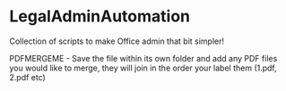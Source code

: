 # LegalAdminAutomation
Collection of scripts to make Office admin that bit simpler!

PDFMERGEME - Save the file within its own folder and add any PDF files you would like to merge, they will join in the order your label them (1.pdf, 2.pdf etc)
